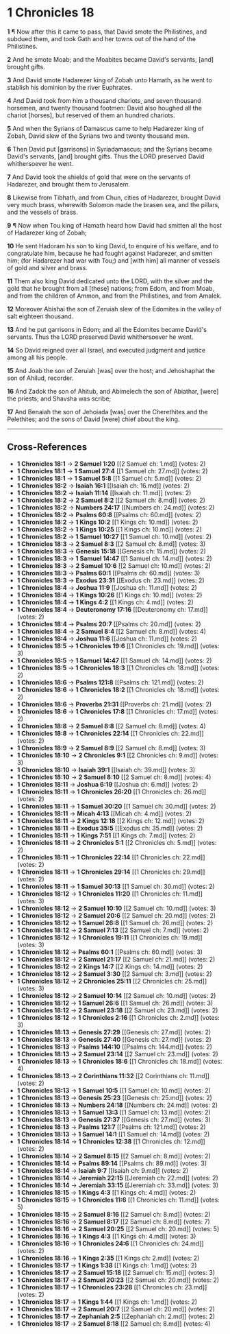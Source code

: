 # 1 Chronicles 18

**1** ¶ Now after this it came to pass, that David smote the Philistines, and subdued them, and took Gath and her towns out of the hand of the Philistines.

**2** And he smote Moab; and the Moabites became David's servants, [and] brought gifts.

**3** And David smote Hadarezer king of Zobah unto Hamath, as he went to stablish his dominion by the river Euphrates.

**4** And David took from him a thousand chariots, and seven thousand horsemen, and twenty thousand footmen: David also houghed all the chariot [horses], but reserved of them an hundred chariots.

**5** And when the Syrians of Damascus came to help Hadarezer king of Zobah, David slew of the Syrians two and twenty thousand men.

**6** Then David put [garrisons] in Syriadamascus; and the Syrians became David's servants, [and] brought gifts. Thus the LORD preserved David whithersoever he went.

**7** And David took the shields of gold that were on the servants of Hadarezer, and brought them to Jerusalem.

**8** Likewise from Tibhath, and from Chun, cities of Hadarezer, brought David very much brass, wherewith Solomon made the brasen sea, and the pillars, and the vessels of brass.

**9** ¶ Now when Tou king of Hamath heard how David had smitten all the host of Hadarezer king of Zobah;

**10** He sent Hadoram his son to king David, to enquire of his welfare, and to congratulate him, because he had fought against Hadarezer, and smitten him; (for Hadarezer had war with Tou;) and [with him] all manner of vessels of gold and silver and brass.

**11** Them also king David dedicated unto the LORD, with the silver and the gold that he brought from all [these] nations; from Edom, and from Moab, and from the children of Ammon, and from the Philistines, and from Amalek.

**12** Moreover Abishai the son of Zeruiah slew of the Edomites in the valley of salt eighteen thousand.

**13** And he put garrisons in Edom; and all the Edomites became David's servants. Thus the LORD preserved David whithersoever he went.

**14** So David reigned over all Israel, and executed judgment and justice among all his people.

**15** And Joab the son of Zeruiah [was] over the host; and Jehoshaphat the son of Ahilud, recorder.

**16** And Zadok the son of Ahitub, and Abimelech the son of Abiathar, [were] the priests; and Shavsha was scribe;

**17** And Benaiah the son of Jehoiada [was] over the Cherethites and the Pelethites; and the sons of David [were] chief about the king.

---

## Cross-References

- **1 Chronicles 18:1** → **2 Samuel 1:20** [[2 Samuel ch: 1.md]] (votes: 2)
- **1 Chronicles 18:1** → **1 Samuel 27:4** [[1 Samuel ch: 27.md]] (votes: 2)
- **1 Chronicles 18:1** → **1 Samuel 5:8** [[1 Samuel ch: 5.md]] (votes: 2)
- **1 Chronicles 18:2** → **Isaiah 16:1** [[Isaiah ch: 16.md]] (votes: 2)
- **1 Chronicles 18:2** → **Isaiah 11:14** [[Isaiah ch: 11.md]] (votes: 2)
- **1 Chronicles 18:2** → **2 Samuel 8:2** [[2 Samuel ch: 8.md]] (votes: 2)
- **1 Chronicles 18:2** → **Numbers 24:17** [[Numbers ch: 24.md]] (votes: 2)
- **1 Chronicles 18:2** → **Psalms 60:8** [[Psalms ch: 60.md]] (votes: 2)
- **1 Chronicles 18:2** → **1 Kings 10:2** [[1 Kings ch: 10.md]] (votes: 2)
- **1 Chronicles 18:2** → **1 Kings 10:25** [[1 Kings ch: 10.md]] (votes: 2)
- **1 Chronicles 18:2** → **1 Samuel 10:27** [[1 Samuel ch: 10.md]] (votes: 2)
- **1 Chronicles 18:3** → **2 Samuel 8:3** [[2 Samuel ch: 8.md]] (votes: 3)
- **1 Chronicles 18:3** → **Genesis 15:18** [[Genesis ch: 15.md]] (votes: 2)
- **1 Chronicles 18:3** → **1 Samuel 14:47** [[1 Samuel ch: 14.md]] (votes: 2)
- **1 Chronicles 18:3** → **2 Samuel 10:6** [[2 Samuel ch: 10.md]] (votes: 2)
- **1 Chronicles 18:3** → **Psalms 60:1** [[Psalms ch: 60.md]] (votes: 3)
- **1 Chronicles 18:3** → **Exodus 23:31** [[Exodus ch: 23.md]] (votes: 2)
- **1 Chronicles 18:4** → **Joshua 11:9** [[Joshua ch: 11.md]] (votes: 2)
- **1 Chronicles 18:4** → **1 Kings 10:26** [[1 Kings ch: 10.md]] (votes: 2)
- **1 Chronicles 18:4** → **1 Kings 4:2** [[1 Kings ch: 4.md]] (votes: 2)
- **1 Chronicles 18:4** → **Deuteronomy 17:16** [[Deuteronomy ch: 17.md]] (votes: 2)
- **1 Chronicles 18:4** → **Psalms 20:7** [[Psalms ch: 20.md]] (votes: 2)
- **1 Chronicles 18:4** → **2 Samuel 8:4** [[2 Samuel ch: 8.md]] (votes: 4)
- **1 Chronicles 18:4** → **Joshua 11:6** [[Joshua ch: 11.md]] (votes: 2)
- **1 Chronicles 18:5** → **1 Chronicles 19:6** [[1 Chronicles ch: 19.md]] (votes: 3)
- **1 Chronicles 18:5** → **1 Samuel 14:47** [[1 Samuel ch: 14.md]] (votes: 2)
- **1 Chronicles 18:5** → **1 Chronicles 18:3** [[1 Chronicles ch: 18.md]] (votes: 2)
- **1 Chronicles 18:6** → **Psalms 121:8** [[Psalms ch: 121.md]] (votes: 2)
- **1 Chronicles 18:6** → **1 Chronicles 18:2** [[1 Chronicles ch: 18.md]] (votes: 2)
- **1 Chronicles 18:6** → **Proverbs 21:31** [[Proverbs ch: 21.md]] (votes: 2)
- **1 Chronicles 18:6** → **1 Chronicles 17:8** [[1 Chronicles ch: 17.md]] (votes: 2)
- **1 Chronicles 18:8** → **2 Samuel 8:8** [[2 Samuel ch: 8.md]] (votes: 4)
- **1 Chronicles 18:8** → **1 Chronicles 22:14** [[1 Chronicles ch: 22.md]] (votes: 2)
- **1 Chronicles 18:9** → **2 Samuel 8:9** [[2 Samuel ch: 8.md]] (votes: 3)
- **1 Chronicles 18:10** → **2 Chronicles 9:1** [[2 Chronicles ch: 9.md]] (votes: 3)
- **1 Chronicles 18:10** → **Isaiah 39:1** [[Isaiah ch: 39.md]] (votes: 3)
- **1 Chronicles 18:10** → **2 Samuel 8:10** [[2 Samuel ch: 8.md]] (votes: 4)
- **1 Chronicles 18:11** → **Joshua 6:19** [[Joshua ch: 6.md]] (votes: 2)
- **1 Chronicles 18:11** → **1 Chronicles 26:20** [[1 Chronicles ch: 26.md]] (votes: 2)
- **1 Chronicles 18:11** → **1 Samuel 30:20** [[1 Samuel ch: 30.md]] (votes: 2)
- **1 Chronicles 18:11** → **Micah 4:13** [[Micah ch: 4.md]] (votes: 2)
- **1 Chronicles 18:11** → **2 Kings 12:18** [[2 Kings ch: 12.md]] (votes: 2)
- **1 Chronicles 18:11** → **Exodus 35:5** [[Exodus ch: 35.md]] (votes: 2)
- **1 Chronicles 18:11** → **1 Kings 7:51** [[1 Kings ch: 7.md]] (votes: 2)
- **1 Chronicles 18:11** → **2 Chronicles 5:1** [[2 Chronicles ch: 5.md]] (votes: 2)
- **1 Chronicles 18:11** → **1 Chronicles 22:14** [[1 Chronicles ch: 22.md]] (votes: 2)
- **1 Chronicles 18:11** → **1 Chronicles 29:14** [[1 Chronicles ch: 29.md]] (votes: 2)
- **1 Chronicles 18:11** → **1 Samuel 30:13** [[1 Samuel ch: 30.md]] (votes: 2)
- **1 Chronicles 18:12** → **1 Chronicles 11:20** [[1 Chronicles ch: 11.md]] (votes: 3)
- **1 Chronicles 18:12** → **2 Samuel 10:10** [[2 Samuel ch: 10.md]] (votes: 3)
- **1 Chronicles 18:12** → **2 Samuel 20:6** [[2 Samuel ch: 20.md]] (votes: 2)
- **1 Chronicles 18:12** → **1 Samuel 26:8** [[1 Samuel ch: 26.md]] (votes: 2)
- **1 Chronicles 18:12** → **2 Samuel 7:13** [[2 Samuel ch: 7.md]] (votes: 2)
- **1 Chronicles 18:12** → **1 Chronicles 19:11** [[1 Chronicles ch: 19.md]] (votes: 3)
- **1 Chronicles 18:12** → **Psalms 60:1** [[Psalms ch: 60.md]] (votes: 3)
- **1 Chronicles 18:12** → **2 Samuel 21:17** [[2 Samuel ch: 21.md]] (votes: 2)
- **1 Chronicles 18:12** → **2 Kings 14:7** [[2 Kings ch: 14.md]] (votes: 2)
- **1 Chronicles 18:12** → **2 Samuel 3:30** [[2 Samuel ch: 3.md]] (votes: 2)
- **1 Chronicles 18:12** → **2 Chronicles 25:11** [[2 Chronicles ch: 25.md]] (votes: 3)
- **1 Chronicles 18:12** → **2 Samuel 10:14** [[2 Samuel ch: 10.md]] (votes: 2)
- **1 Chronicles 18:12** → **1 Samuel 26:6** [[1 Samuel ch: 26.md]] (votes: 3)
- **1 Chronicles 18:12** → **2 Samuel 23:18** [[2 Samuel ch: 23.md]] (votes: 2)
- **1 Chronicles 18:12** → **1 Chronicles 2:16** [[1 Chronicles ch: 2.md]] (votes: 3)
- **1 Chronicles 18:13** → **Genesis 27:29** [[Genesis ch: 27.md]] (votes: 2)
- **1 Chronicles 18:13** → **Genesis 27:40** [[Genesis ch: 27.md]] (votes: 2)
- **1 Chronicles 18:13** → **Psalms 144:10** [[Psalms ch: 144.md]] (votes: 2)
- **1 Chronicles 18:13** → **2 Samuel 23:14** [[2 Samuel ch: 23.md]] (votes: 2)
- **1 Chronicles 18:13** → **1 Chronicles 18:6** [[1 Chronicles ch: 18.md]] (votes: 4)
- **1 Chronicles 18:13** → **2 Corinthians 11:32** [[2 Corinthians ch: 11.md]] (votes: 2)
- **1 Chronicles 18:13** → **1 Samuel 10:5** [[1 Samuel ch: 10.md]] (votes: 2)
- **1 Chronicles 18:13** → **Genesis 25:23** [[Genesis ch: 25.md]] (votes: 2)
- **1 Chronicles 18:13** → **Numbers 24:18** [[Numbers ch: 24.md]] (votes: 2)
- **1 Chronicles 18:13** → **1 Samuel 13:3** [[1 Samuel ch: 13.md]] (votes: 2)
- **1 Chronicles 18:13** → **Genesis 27:37** [[Genesis ch: 27.md]] (votes: 3)
- **1 Chronicles 18:13** → **Psalms 121:7** [[Psalms ch: 121.md]] (votes: 2)
- **1 Chronicles 18:13** → **1 Samuel 14:1** [[1 Samuel ch: 14.md]] (votes: 2)
- **1 Chronicles 18:14** → **1 Chronicles 12:38** [[1 Chronicles ch: 12.md]] (votes: 2)
- **1 Chronicles 18:14** → **2 Samuel 8:15** [[2 Samuel ch: 8.md]] (votes: 2)
- **1 Chronicles 18:14** → **Psalms 89:14** [[Psalms ch: 89.md]] (votes: 3)
- **1 Chronicles 18:14** → **Isaiah 9:7** [[Isaiah ch: 9.md]] (votes: 2)
- **1 Chronicles 18:14** → **Jeremiah 22:15** [[Jeremiah ch: 22.md]] (votes: 2)
- **1 Chronicles 18:14** → **Jeremiah 33:15** [[Jeremiah ch: 33.md]] (votes: 3)
- **1 Chronicles 18:15** → **1 Kings 4:3** [[1 Kings ch: 4.md]] (votes: 2)
- **1 Chronicles 18:15** → **1 Chronicles 11:6** [[1 Chronicles ch: 11.md]] (votes: 5)
- **1 Chronicles 18:15** → **2 Samuel 8:16** [[2 Samuel ch: 8.md]] (votes: 2)
- **1 Chronicles 18:16** → **2 Samuel 8:17** [[2 Samuel ch: 8.md]] (votes: 7)
- **1 Chronicles 18:16** → **2 Samuel 20:25** [[2 Samuel ch: 20.md]] (votes: 5)
- **1 Chronicles 18:16** → **1 Kings 4:3** [[1 Kings ch: 4.md]] (votes: 3)
- **1 Chronicles 18:16** → **1 Chronicles 24:6** [[1 Chronicles ch: 24.md]] (votes: 2)
- **1 Chronicles 18:16** → **1 Kings 2:35** [[1 Kings ch: 2.md]] (votes: 2)
- **1 Chronicles 18:17** → **1 Kings 1:38** [[1 Kings ch: 1.md]] (votes: 2)
- **1 Chronicles 18:17** → **2 Samuel 15:18** [[2 Samuel ch: 15.md]] (votes: 3)
- **1 Chronicles 18:17** → **2 Samuel 20:23** [[2 Samuel ch: 20.md]] (votes: 2)
- **1 Chronicles 18:17** → **1 Chronicles 23:28** [[1 Chronicles ch: 23.md]] (votes: 2)
- **1 Chronicles 18:17** → **1 Kings 1:44** [[1 Kings ch: 1.md]] (votes: 2)
- **1 Chronicles 18:17** → **2 Samuel 20:7** [[2 Samuel ch: 20.md]] (votes: 2)
- **1 Chronicles 18:17** → **Zephaniah 2:5** [[Zephaniah ch: 2.md]] (votes: 2)
- **1 Chronicles 18:17** → **2 Samuel 8:18** [[2 Samuel ch: 8.md]] (votes: 4)
